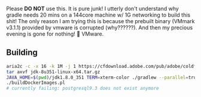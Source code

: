 Please **DO NOT** use this. It is pure junk! I utterly don't understand why gradle needs 20 mins on a 144core machine w/ 1G networking to build this shit! The only reason I am trying this is because the prebuilt binary (VMmark v3.1.1) provided by vmware is corrupted (why??????). And then my precious evening is gone for nothing! 🖕 VMware.

## Building

```bash
aria2c -c -x 16 -k 1M -j 1 https://cfdownload.adobe.com/pub/adobe/coldfusion/java/java8/java8u351/jdk/jdk-8u351-linux-x64.tar.gz
tar axvf jdk-8u351-linux-x64.tar.gz
JAVA_HOME=$(pwd)/jdk1.8.0_351 TERM=xterm-color ./gradlew --parallel=true clean release
./buildDockerImages.pl
# currently failing: postgresql9.3 does not exist anymore
```

